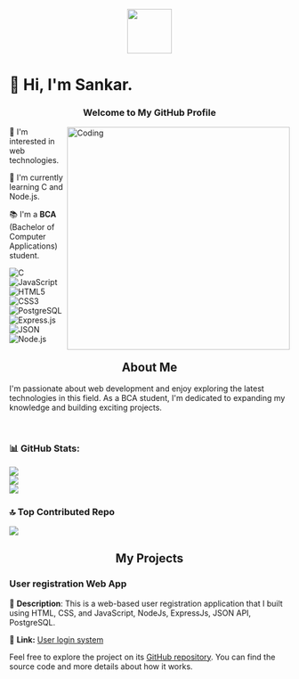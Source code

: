 <p align="center">
  <img src="https://i.postimg.cc/2j7k1D9f/sankar.jpg" width="80">
</p>
<h1>
  👋 Hi, I'm Sankar.
</h1>
<h3 align="center">Welcome to My GitHub Profile</h3>


<img align="right" alt="Coding" width="400" src="https://i.postimg.cc/X7jznpZj/cat.gif">
<p align="">
  🌟 I'm interested in web technologies.
</p>

<p align="left">
  🚀 I'm currently learning C and Node.js.
</p>

<p>
  📚 I'm a <b>BCA </b>(Bachelor of Computer Applications) student.
</p>

![C](https://img.shields.io/badge/c-%2300599C.svg?style=flat&logo=c&logoColor=white) 
![JavaScript](https://img.shields.io/badge/javascript-%23ED8B00.svg?style=flat&logo=javascript&logoColor=white) 
![HTML5](https://img.shields.io/badge/html5-%23E34F26.svg?style=flat&logo=html5&logoColor=white)
![CSS3](https://img.shields.io/badge/css3-%231572B6.svg?style=flat&logo=css3&logoColor=white)
![PostgreSQL](https://img.shields.io/badge/postgresql-%2300000f.svg?style=flat&logo=postgresql&logoColor=white)
![Express.js](https://img.shields.io/badge/express.js-%23404d59.svg?style=flat&logo=express&logoColor=white)
![JSON](https://img.shields.io/badge/json-%23000000.svg?style=flat&logo=json&logoColor=white)
![Node.js](https://img.shields.io/badge/node.js-%2343853D.svg?style=flat&logo=node.js&logoColor=white)

<h2 align="center">About Me</h2>

<p align="">
  I'm passionate about web development and enjoy exploring the latest technologies in this field. As a BCA student, I'm dedicated to expanding my knowledge and building exciting projects.
</p>

<br />

### 📊 GitHub Stats:

![](https://github-readme-stats.vercel.app/api?username=sankar-raul&theme=radical&hide_border=false&include_all_commits=false&count_private=false) <br/>
![](https://github-readme-streak-stats.herokuapp.com/?user=sankar-raul&theme=radical&hide_border=false) <br/>
![](https://github-readme-stats.vercel.app/api/top-langs/?username=sankar-raul&theme=radical&hide_border=false&include_all_commits=false&count_private=false&layout=compact)

### 🔝 Top Contributed Repo
![](https://github-contributor-stats.vercel.app/api?username=sankar-raul&limit=5&theme=dracula&combine_all_yearly_contributions=true)

<h2 align="center">My Projects</h2>

<h3 align="">User registration Web App</h3>

<p align="">
  📝 <strong>Description</strong>: This is a web-based user registration application that I built using HTML, CSS, and JavaScript, NodeJs, ExpressJs, JSON API, PostgreSQL.
</p>

<p align="">
  📁 <strong>Link:</strong> <a href="https://github.com/sankar-raul/nodeLogin">User login system</a>
</p>

<p align="">
  Feel free to explore the project on its <a href="https://github.com/sankar-raul?tab=repositories">GitHub repository</a>. You can find the source code and more details about how it works.
</p>

